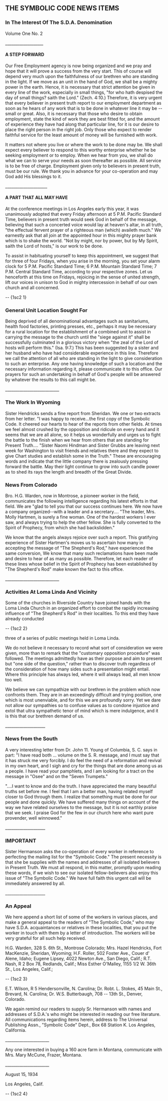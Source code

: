 THE SYMBOLIC CODE NEWS ITEMS
----------------------------

### In The Interest Of The S.D.A. Denomination

Volume One No. 2

\_\_\_\_\_\_\_\_\_\_\_\_\_\_\_\_\_\_\_

#### **A STEP FORWARD**

 Our Free Employment agency is now being organized and we pray and hope that it will prove a success from the very start. This of course will depend very much upon the faithfulness of our brethren who are standing in the light. If we move as an unit in the hand of God, we shall be a mighty power in the earth. Hence, it is necessary that strict attention be given in every line of the work, especially in small things, "for who hath despised the day of small things? saith the Lord." (Zech. 4:10.) Therefore, it is very urgent that every believer in present truth report to our employment department as soon as he hears of any work that is to be done in whatever line it may be -- small or great. Also, it is necessary that those who desire to obtain employment, state the kind of work they are best fitted for, and the amount of experience they have had along that particular line, for it is our desire to place the right person in the right job. Only those who expect to render faithful service for the least amount of money will be furnished with work.

 It matters not where you live or where the work to be done may be. We shall expect every believer to respond to this worthy enterprise whether he be seeking employment or to employ. When we hear from you, we shall do what we can to serve your needs as soon thereafter as possible. All service is to be free of charge. Employment given only to believers in present truth, must be our rule. We thank you in advance for your co-operation and may God add His blessings to it.

\_\_\_\_\_\_\_\_\_\_\_\_\_\_\_\_\_\_\_\_\_

#### **A PART THAT ALL MAY HAVE**

 At the conference meetings in Los Angeles early this year, it was unanimously adopted that every Friday afternoon at 5 P.M. Pacific Standard Time, believers in present truth would seek God in behalf of the message, believing that such a concerted voice would lay at heaven's altar, in all truth, "the effectual fervent prayer of a righteous man (which) availeth much." We earnestly ask that all join at the appointed hour in this mighty prayer bank which is to shake the world. "Not by might, nor by power, but by My Spirit, saith the Lord of hosts," is our work to be done.

 To assist in habituating yourself to keep this appointment, we suggest that for three of four Fridays, when you arise in the morning, you set your alarm clock for 5 P.M. Pacific Standard Time; 6 P.M. Mountain Standard Time; 7 P.M. Central Standard Time, according to your respective zones. Let us henceforth at this time on Fridays, rejoicing in the sense of united strength, lift our voices in unison to God in mighty intercession in behalf of our own church and all concerned.

 -- {1sc2 1}   
  
  ### **General Unit Location Sought For**

 Being deprived of all denominational advantages such as sanitariums, health food factories, printing presses, etc., perhaps it may be necessary for a rural location for the establishment of a combined unit to assist in carrying the message to the church until the "siege against it" shall be successfully culminated in a glorious victory when "the zeal of the Lord of hosts will perform this." (Isa. 9:7.) This has been suggested by a sister and her husband who have had considerable experience in this line. Therefore we call the attention of all who are standing in the light to give consideration to such an enterprise. Any one having knowledge of such a location and the necessary information regarding it, please communicate it to this office. Our prayers for such an undertaking in behalf of God's people will be answered by whatever the results to this call might be.

\_\_\_\_\_\_\_\_\_\_\_\_\_\_\_\_\_\_\_\_\_\_\_\_\_\_\_

### The Work In Wyoming

 Sister Hendricks sends a fine report from Sheridan. We one or two extracts from her letter. "I was happy to receive...the first copy of the Symbolic Code. It cheered our hearts to hear of the reports from other fields. At times we feel almost crushed by the opposition and ridicule on every hand and it seems that we are all alone, so it helps us wonderfully and urges us to fight the battle to the finish when we hear from others that are standing for Present Truth.... "Sister Naomi Hindman and Sister Grubbs are leaving next week for Washington to visit friends and relatives there and they expect to give Chart studies and establish some in the Truth." These are encouraging words and indicate that the little company there is zealously pressing forward the battle. May their light continue to grow into such candle power as to shed its rays the length and breadth of the Great Divide.

### News From Colorado

 Bro. H.G. Warden, now in Montrose, a pioneer worker in the field, communicates the following intelligence regarding his latest efforts in that field. We are "glad to tell you that our success continues here. We now have a company organized--with a leader and a secretary.... "The leader, Mrs. Molly Hartmen, is surely a fine woman. One of the hardest workers I ever saw, and always trying to help the other fellow. She is fully converted to the Spirit of Prophecy, from which she had backslidden."

 We know that the angels always rejoice over such a report. This gratifying experience of Sister Hartmen's moves us to ascertain how many in accepting the message of "The Shepherd's Rod," have experienced the same conversion, We know that many such reclamations have been made and desire to hear of as many as possible. Therefore, let each reader of these lines whose belief in the Spirit of Prophecy has been established by "The Shepherd's Rod" make known the fact to this office.

\_\_\_\_\_\_\_\_\_\_\_\_\_\_\_\_\_\_\_\_\_\_\_\_\_\_\_

### Activities At Loma Linda And Vicinity

 Some of the churches in Riverside Country have joined hands with the Loma Linda Church in an organized effort to combat the rapidly increasing influence of "The Shepherd's Rod" in their localities. To this end they have already conducted

 -- {1sc2 2}   
  
  three of a series of public meetings held in Loma Linda.

 We do not believe it necessary to record what sort of consideration we were given, more than to remark that the "customary opposition procedure" was followed. The meetings admittedly have as their purpose and aim to present but "one side of the question," rather than to discover truth regardless of the consideration of how many sides such a presentation might entail. Where this principle has always led, where it will always lead, all men know too well.

 We believe we can sympathize with our brethren in the problem which now confronts them. They are in an exceedingly difficult and trying position, one which is most unenviable, and for this we are profoundly sorry. Yet we dare not allow our sympathies so to confuse values as to condone injustice and extol that ultra sympathetic tenor of mind which is mere indulgence, and it is this that our brethren demand of us.

\_\_\_\_\_\_\_\_\_\_\_\_\_\_\_\_\_\_\_\_

### **News from the South**

 A very interesting letter from Dr. John 11. Young of Columbia, S. C. says in part: "I have read both ... volume on the S. R. message, and I must say that it has struck me very forcibly. I do feel the need of a reformation and revival in my own heart, and I sigh and cry for the things that are done among us as a people. I have read your pamphlets, and I am looking for a tract on the message in "Osee" and on the "Seven Trumpets."

 "....I want to know and do the truth. I have appreciated the many beautiful truths set before me. I feel that I am a better man, having related myself closer to God through them. I realize that something must be done for our people and done quickly. We have suffered many things on account of the way we have related ourselves to the message, but it is not earthly praise that we seek. I praise God for the few in our church here who want pure provender, well winnowed."

\_\_\_\_\_\_\_\_\_\_\_\_\_\_\_\_\_\_\_\_

### **IMPORTANT**

 Sister Hermanson asks the co-operation of every worker in reference to perfecting the mailing list for the "Symbolic Code." The present necessity is that she be supplies with the names and addresses of all isolated believers in Present Truth. We must all respond, in this matter, promptly upon reading these words, if we wish to see our isolated fellow-believers also enjoy this issue of "The Symbolic Code." We have full faith this urgent call will be immediately answered by all.

\_\_\_\_\_\_\_\_\_\_\_\_\_\_\_\_\_\_\_\_

### **An Appeal**

 We here append a short list of some of the workers in various places, and make a general appeal to the readers of "The Symbolic Code," who may have S.D.A. acquaintances or relatives in these localities, that you put the worker in touch with them by a letter of introduction. The workers will be very grateful for all such help received.

 H.G. Warden, 328 S. 6th St., Montrose Colorado; Mrs. Hazel Hendricks, Fort MacKenzie, Sheridan, Wyoming; H.F. Roller, 502 Foster Ave., Couer d' Alene, Idaho; Eugene Lipsey, 4022 Newton Ave., San Diego, Calif.; R.T. Nash, R 2 Box 78, Redlands, Calif.; Miss Esther O'Malley, 1155 1/2 W. 36th St., Los Angeles, Calif.;

 -- {1sc2 3}   
  
  E.T. Wilson, R 5 Hendersonville, N. Carolina; Dr. Robt. L. Stokes, 45 Main St., Brevard, N. Carolina; Dr. W.S. Butterbaugh, 708 -- 13th St., Denver, Colorado.

 We again remind our readers to supply Sr. Hermanson with names and addresses of S.D.A.'s who might be interested in reading our free literature. All communications regarding items herein, address to The Universal Publishing Assn., "Symbolic Code" Dept., Box 68 Station K. Los Angeles, California.

\_\_\_\_\_\_\_\_\_\_\_\_\_\_\_\_\_\_\_\_\_\_

 Any one interested in buying a 160 acre farm in Montana, communicate with Mrs. Mary McCune, Frazer, Montana.

\_\_\_\_\_\_\_\_\_\_\_\_\_\_\_\_\_\_\_\_\_\_

August 15, 1934

Los Angeles, Calif.

 -- {1sc2 4}   
  
  